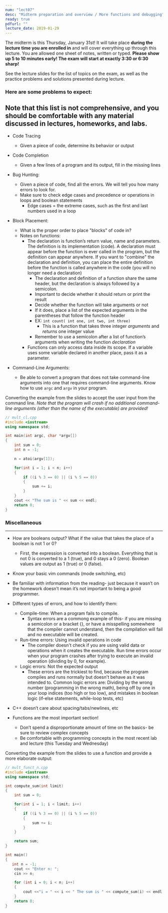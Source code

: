 ```yaml
---
num: "lect07"
desc: "Midterm preparation and overview / More functions and debugging"
ready: true
pdfurl: ""
lecture_date: 2019-01-29 
---
```

The midterm is this Thursday, January 31st! It will take place **during the lecture time you are enrolled in** and will cover everything up through this lecture. You are allowed one sheet of notes, written or typed. **Please show up 5 to 10 minutes early! The exam will start at exactly 3:30 or 6:30 sharp!**

See the lecture slides for the list of topics on the exam, as well as the practice problems and solutions presented during lecture. 

### Here are some problems to expect:
**Note that this list is not comprehensive, and you should be comfortable with any material discussed in lectures, homeworks, and labs.**
---
* Code Tracing
	* Given a piece of code, determine its behavior or output

* Code Completion
	* Given a few lines of a program and its output, fill in the missing lines
	
* Bug Hunting:
	* Given a piece of code, find all the errors. We will tell you how many errors to look for.
	* Make sure to check edge cases and precedence or operations in loops and boolean statements
		* Edge cases = the extreme cases, such as the first and last numbers used in a loop
		
* Block Placement:
	* What is the proper order to place "blocks" of code in?
	* Notes on functions:
		* The declaration is function’s return value, name and parameters. The definition is its implementation (code). A declaration must appear before the function is ever called in the program, but the definition can appear anywhere. If you want to "combine" the declaration and definition, you can place the entire definition before the function is called anywhere in the code (you will no longer need a declaration)
			* The declaration and definition of a function share the same header, but the declaration is always followed by a semicolon.
    		* Important to decide whether it should return or print the result
    		* Decide whether the function will take arguments or not
			* If it does, place a list of the expected arguments in the parentheses that follow the function header
			* EX: `int count( int one, int two, int three)`
				* This is a function that takes three integer *arguments* and *returns* one integer value
    		* Remember to use a semicolon after a list of function’s arguments when writing the function *declaration*
   		* Functions can only access data inside its scope. If a variable uses some variable declared in another place, pass it as a parameter.

* Command-Line Arguments:
	* Be able to convert a program that does not take command-line arguments into one that requires command-line arguments. Know how to use `argc` and `argv` in your program.

Converting the example from the slides to accept the user input from the command line.
*Note that the program will crash if no additional command-line arguments (other than the name of the executable) are provided!*

```c++
// mult_cl.cpp
#include <iostream>
using namespace std;

int main(int argc, char *argv[])
{
    int sum = 0;
    int n = -1;

    n = atoi(argv[1]);

    for(int i = 1; i < n; i++)
    {
        if ((i % 3 == 0) || (i % 5 == 0))
        {
            sum += i;
        }
    }
    cout << "The sum is " << sum << endl;
    return 0;
}
```

### Miscellaneous
---
* How are booleans output? What if the value that takes the place of a boolean is not 1 or 0?
    * First, the expression is converted into a boolean. Everything that is not 0 is converted to a 1 (true), and 0 stays a 0 (zero). Boolean values are output as 1 (true) or 0 (false).

* Know your basic vim commands (mode switching, etc)

* Be familiar with information from the reading- just because it wasn’t on the homework doesn’t mean it’s not important to being a good programmer.

* Different types of errors, and how to identify them:
	* Compile-time: When a program fails to compile.
		* Syntax errors are a commong example of this- if you are missing a semicolon or a bracket {}, or have a misspelling somewhere that the compiler cannot understand, then the compilation will fail and no executable will be created.
	* Run-time errors: Using invalid operations in code
		* The compiler doesn't check if you are using valid data or operations when it creates the executable. Run time errors occur when your program crashes after trying to execute an invalid operation (dividing by 0, for example).	
	* Logic errors: Not the expected output
		* These errors are the trickiest to find, because the program compiles and runs normally but doesn't behave as it was intended to. Common logic errors are: Dividing by the wrong number (programming in the wrong math), being off by one in your loop indices (too high or too low), and mistakes in boolean logic (if-else statements, while-loop tests, etc)

* C++ doesn’t care about spacing/tabs/newlines, etc

* Functions are the most important section!
    - Don’t spend a disproportionate amount of time on the basics- be sure to review complex concepts
    - Be comfortable with programming concepts in the most recent lab and lecture (this Tuesday and Wednesday)

Converting the example from the slides to use a function and provide a more elaborate output:

```c++
// mult_funct_n.cpp
#include <iostream>
using namespace std;

int compute_sum(int limit)
{
    int sum = 0;

	for(int i = 1; i < limit; i++)
	{
		if ((i % 3 == 0) || (i % 5 == 0))
		{
			sum += i;
		}
	}

    return sum;
}

int main()
{
   int n = -1;
	cout << "Enter n: ";
	cin >> n;

    for (int i = 0; i < n; i++)
    {
        cout <<"i = " << i << " The sum is " << compute_sum(i) << endl;
    }
	return 0;
}
```


